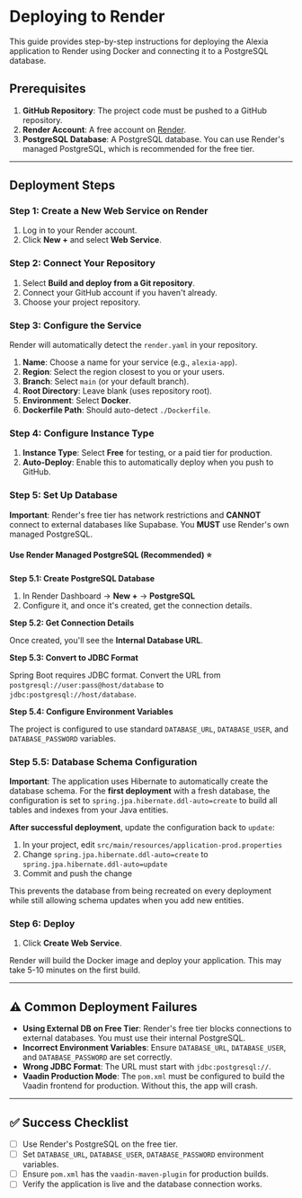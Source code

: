 # Deploying to Render

This guide provides step-by-step instructions for deploying the Alexia application to Render using Docker and connecting it to a PostgreSQL database.

## Prerequisites

1.  **GitHub Repository**: The project code must be pushed to a GitHub repository.
2.  **Render Account**: A free account on [Render](https://render.com/).
3.  **PostgreSQL Database**: A PostgreSQL database. You can use Render's managed PostgreSQL, which is recommended for the free tier.

---

## Deployment Steps

### Step 1: Create a New Web Service on Render

1.  Log in to your Render account.
2.  Click **New +** and select **Web Service**.

### Step 2: Connect Your Repository

1.  Select **Build and deploy from a Git repository**.
2.  Connect your GitHub account if you haven't already.
3.  Choose your project repository.

### Step 3: Configure the Service

Render will automatically detect the `render.yaml` in your repository.

1.  **Name**: Choose a name for your service (e.g., `alexia-app`).
2.  **Region**: Select the region closest to you or your users.
3.  **Branch**: Select `main` (or your default branch).
4.  **Root Directory**: Leave blank (uses repository root).
5.  **Environment**: Select **Docker**.
6.  **Dockerfile Path**: Should auto-detect `./Dockerfile`.

### Step 4: Configure Instance Type

1.  **Instance Type**: Select **Free** for testing, or a paid tier for production.
2.  **Auto-Deploy**: Enable this to automatically deploy when you push to GitHub.

### Step 5: Set Up Database

**Important**: Render's free tier has network restrictions and **CANNOT** connect to external databases like Supabase. You **MUST** use Render's own managed PostgreSQL.

#### Use Render Managed PostgreSQL (Recommended) ⭐

**Step 5.1: Create PostgreSQL Database**

1. In Render Dashboard → **New +** → **PostgreSQL**
2. Configure it, and once it's created, get the connection details.

**Step 5.2: Get Connection Details**

Once created, you'll see the **Internal Database URL**.

**Step 5.3: Convert to JDBC Format**

Spring Boot requires JDBC format. Convert the URL from `postgresql://user:pass@host/database` to `jdbc:postgresql://host/database`.

**Step 5.4: Configure Environment Variables**

The project is configured to use standard `DATABASE_URL`, `DATABASE_USER`, and `DATABASE_PASSWORD` variables.

### Step 5.5: Database Schema Configuration

**Important**: The application uses Hibernate to automatically create the database schema. For the **first deployment** with a fresh database, the configuration is set to `spring.jpa.hibernate.ddl-auto=create` to build all tables and indexes from your Java entities.

**After successful deployment**, update the configuration back to `update`:
1. In your project, edit `src/main/resources/application-prod.properties`
2. Change `spring.jpa.hibernate.ddl-auto=create` to `spring.jpa.hibernate.ddl-auto=update`
3. Commit and push the change

This prevents the database from being recreated on every deployment while still allowing schema updates when you add new entities.

### Step 6: Deploy

1.  Click **Create Web Service**.

Render will build the Docker image and deploy your application. This may take 5-10 minutes on the first build.

---

## ⚠️ Common Deployment Failures

- **Using External DB on Free Tier**: Render's free tier blocks connections to external databases. You must use their internal PostgreSQL.
- **Incorrect Environment Variables**: Ensure `DATABASE_URL`, `DATABASE_USER`, and `DATABASE_PASSWORD` are set correctly.
- **Wrong JDBC Format**: The URL must start with `jdbc:postgresql://`.
- **Vaadin Production Mode**: The `pom.xml` must be configured to build the Vaadin frontend for production. Without this, the app will crash.

---

## ✅ Success Checklist

- [ ] Use Render's PostgreSQL on the free tier.
- [ ] Set `DATABASE_URL`, `DATABASE_USER`, `DATABASE_PASSWORD` environment variables.
- [ ] Ensure `pom.xml` has the `vaadin-maven-plugin` for production builds.
- [ ] Verify the application is live and the database connection works.
